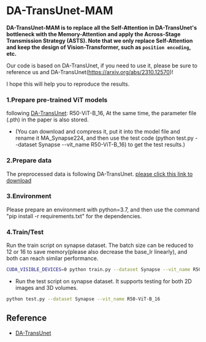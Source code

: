 # DA-TransUnet-MAM
**DA-TransUnet-MAM is to replace all the Self-Attention in DA-TransUnet's bottleneck with the Memory-Attention and apply the Across-Stage Transmission Strategy (ASTS). Note that we only replace Self-Attention and keep the design of Vision-Transformer, such as `position encoding`, etc.**

Our code is based on DA-TransUnet, if you need to use it, please be sure to reference us and DA-TransUnet(https://arxiv.org/abs/2310.12570)!

I hope this will help you to reproduce the results.

### 1.Prepare pre-trained ViT models
following [DA-TransUnet](https://github.com/SUN-1024/DA-TransUnet): R50-ViT-B_16, At the same time, the parameter file (.pth) in the paper is also stored.
* (You can download and compress it, put it into the model file and rename it MA_Synapse224, and then use the test code (python test.py --dataset Synapse --vit_name R50-ViT-B_16) to get the test results.)

### 2.Prepare data
The preprocessed data is following DA-TransUnet. 
[please click this link to download](https://drive.google.com/drive/folders/1ACJEoTp-uqfFJ73qS3eUObQh52nGuzCd?usp=sharing)

### 3.Environment
Please prepare an environment with python=3.7, and then use the command "pip install -r requirements.txt" for the dependencies.

### 4.Train/Test
Run the train script on synapse dataset. The batch size can be reduced to 12 or 16 to save memory(please also decrease the base_lr linearly), and both can reach similar performance.

```bash
CUDA_VISIBLE_DEVICES=0 python train.py --dataset Synapse --vit_name R50-ViT-B_16
```

- Run the test script on synapse dataset. It supports testing for both 2D images and 3D volumes.

```bash
python test.py --dataset Synapse --vit_name R50-ViT-B_16
```

## Reference 
* [DA-TransUnet](https://github.com/SUN-1024/DA-TransUnet)
